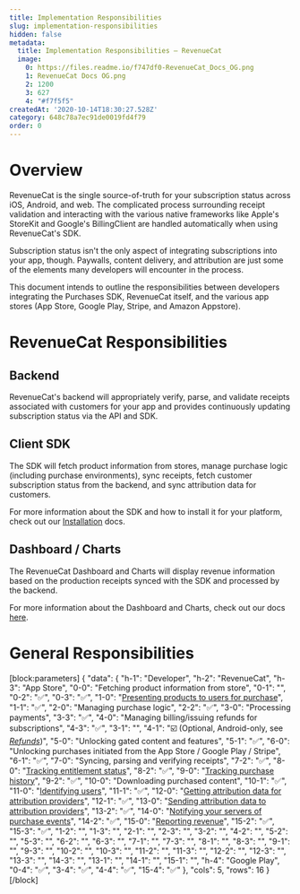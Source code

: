 ```yaml
---
title: Implementation Responsibilities
slug: implementation-responsibilities
hidden: false
metadata:
  title: Implementation Responsibilities – RevenueCat
  image:
    0: https://files.readme.io/f747df0-RevenueCat_Docs_OG.png
    1: RevenueCat Docs OG.png
    2: 1200
    3: 627
    4: "#f7f5f5"
createdAt: '2020-10-14T18:30:27.528Z'
category: 648c78a7ec91de0019fd4f79
order: 0
---
```

# Overview
RevenueCat is the single source-of-truth for your subscription status across iOS, Android, and web. The complicated process surrounding receipt validation and interacting with the various native frameworks like Apple's StoreKit and Google's BillingClient are handled automatically when using RevenueCat's SDK.

Subscription status isn't the only aspect of integrating subscriptions into your app, though. Paywalls, content delivery, and attribution are just some of the elements many developers will encounter in the process.

This document intends to outline the responsibilities between developers integrating the Purchases SDK, RevenueCat itself, and the various app stores (App Store, Google Play, Stripe, and Amazon Appstore).

# RevenueCat Responsibilities

## Backend

RevenueCat's backend will appropriately verify, parse, and validate receipts associated with customers for your app and provides continuously updating subscription status via the API and SDK.

## Client SDK

The SDK will fetch product information from stores, manage purchase logic (including purchase environments), sync receipts, fetch customer subscription status from the backend, and sync attribution data for customers.

For more information about the SDK and how to install it for your platform, check out our [Installation](https://docs.revenuecat.com/docs/installation) docs.

## Dashboard / Charts

The RevenueCat Dashboard and Charts will display revenue information based on the production receipts synced with the SDK and processed by the backend.

For more information about the Dashboard and Charts, check out our docs [here](https://docs.revenuecat.com/docs/overview).

# General Responsibilities
[block:parameters]
{
  "data": {
    "h-1": "Developer",
    "h-2": "RevenueCat",
    "h-3": "App Store",
    "0-0": "Fetching product information from store",
    "0-1": "",
    "0-2": "✅",
    "0-3": "✅",
    "1-0": "[Presenting products to users for purchase](https://docs.revenuecat.com/docs/displaying-products)",
    "1-1": "✅",
    "2-0": "Managing purchase logic",
    "2-2": "✅",
    "3-0": "Processing payments",
    "3-3": "✅",
    "4-0": "Managing billing/issuing refunds for subscriptions",
    "4-3": "✅",
    "3-1": "",
    "4-1": "☑️ (Optional, Android-only, see *[Refunds](https://docs.revenuecat.com/docs/customer-history#refunding-subscriptions)*)",
    "5-0": "Unlocking gated content and features",
    "5-1": "✅",
    "6-0": "Unlocking purchases initiated from the App Store / Google Play / Stripe",
    "6-1": "✅",
    "7-0": "Syncing, parsing and verifying receipts",
    "7-2": "✅",
    "8-0": "[Tracking entitlement status](https://docs.revenuecat.com/docs/purchaserinfo)",
    "8-2": "✅",
    "9-0": "[Tracking purchase history](https://docs.revenuecat.com/docs/customer-history)",
    "9-2": "✅",
    "10-0": "Downloading purchased content",
    "10-1": "✅",
    "11-0": "[Identifying users](https://docs.revenuecat.com/docs/user-ids)",
    "11-1": "✅",
    "12-0": "[Getting attribution data for attribution providers](doc:attribution)",
    "12-1": "✅",
    "13-0": "[Sending attribution data to attribution providers](doc:attribution)",
    "13-2": "✅",
    "14-0": "[Notifying your servers of purchase events](https://docs.revenuecat.com/docs/webhooks)",
    "14-2": "✅",
    "15-0": "[Reporting revenue](https://docs.revenuecat.com/docs/charts)",
    "15-2": "✅",
    "15-3": "✅",
    "1-2": "",
    "1-3": "",
    "2-1": "",
    "2-3": "",
    "3-2": "",
    "4-2": "",
    "5-2": "",
    "5-3": "",
    "6-2": "",
    "6-3": "",
    "7-1": "",
    "7-3": "",
    "8-1": "",
    "8-3": "",
    "9-1": "",
    "9-3": "",
    "10-2": "",
    "10-3": "",
    "11-2": "",
    "11-3": "",
    "12-2": "",
    "12-3": "",
    "13-3": "",
    "14-3": "",
    "13-1": "",
    "14-1": "",
    "15-1": "",
    "h-4": "Google Play",
    "0-4": "✅",
    "3-4": "✅",
    "4-4": "✅",
    "15-4": "✅"
  },
  "cols": 5,
  "rows": 16
}
[/block]